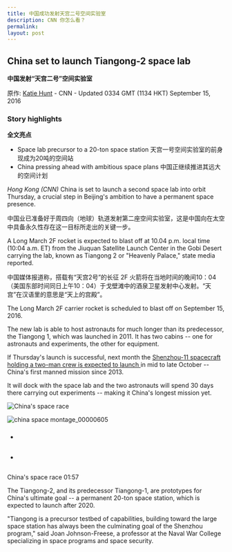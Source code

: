 ```yaml
---
title: 中国成功发射天宫二号空间实验室
description: CNN 你怎么看？
permalink: 
layout: post
---
```


## China set to launch Tiangong-2 space lab

**中国发射“天宫二号”空间实验室**

原作: [Katie Hunt](http://edition.cnn.com/profiles/katie-hunt) - CNN - Updated 0334 GMT (1134 HKT) September 15, 2016

### Story highlights

**全文亮点**

- Space lab precursor to a 20-ton space station 天宫一号空间实验室的前身现成为20吨的空间站
- China pressing ahead with ambitious space plans 中国正继续推进其远大的空间计划

_Hong Kong (CNN)_ China is set to launch a second space lab into orbit Thursday, a crucial step in Beijing's ambition to have a permanent space presence.

中国业已准备好于周四向（地球）轨道发射第二座空间实验室，这是中国向在太空中具备永久性存在这一目标所走出的关键一步。

A Long March 2F rocket is expected to blast off at 10.04 p.m. local time (10:04 a.m. ET) from the Jiuquan Satellite Launch Center in the Gobi Desert carrying the lab, known as Tiangong 2 or "Heavenly Palace," state media reported.

中国媒体报道称，搭载有“天宫2号”的长征 2F 火箭将在当地时间的晚间10：04（美国东部时间同日上午10：04）于戈壁滩中的酒泉卫星发射中心发射。“天宫”在汉语里的意思是“天上的宫殿”。


The Long March 2F carrier rocket is scheduled to blast off on September 15, 2016.

The new lab is able to host astronauts for much longer than its predecessor, the Tiangong 1, which was launched in 2011. It has two cabins -- one for astronauts and experiments, the other for equipment.

If Thursday's launch is successful, next month the [Shenzhou-11 spacecraft holding a two-man crew is expected to launch ](http://cnn.com/2016/02/28/asia/china-space-lab/)in mid to late October -- China's first manned mission since 2013.

It will dock with the space lab and the two astronauts will spend 30 days there carrying out experiments -- making it China's longest mission yet.

![China's space race](http://i2.cdn.turner.com/cnnnext/dam/assets/150507132619-china-space-montage-00000605-exlarge-169.jpg)

![china space montage_00000605](http://i2.cdn.turner.com/cnnnext/dam/assets/150507132619-china-space-montage-00000605-large-169.jpg)[](javascript:void(0);)

- ### 

- ## 

[](undefined)

#### 

[](http://edition.cnn.com/2016/09/14/asia/china-space-lab-tiangong-2/index.html#)

China's space race 01:57

The Tiangong-2, and its predecessor Tiangong-1, are prototypes for China's ultimate goal -- a permanent 20-ton space station, which is expected to launch after 2020.

"Tiangong is a precursor testbed of capabilities, building toward the large space station has always been the culminating goal of the Shenzhou program," said Joan Johnson-Freese, a professor at the Naval War College specializing in space programs and space security.